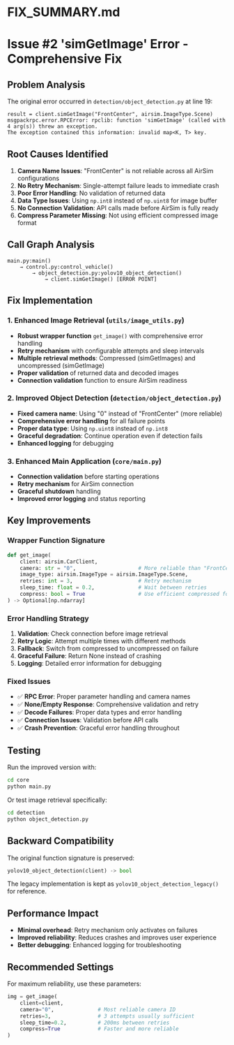 # FIX_SUMMARY.md

# Issue #2 'simGetImage' Error - Comprehensive Fix

## Problem Analysis

The original error occurred in `detection/object_detection.py` at line 19:
```
result = client.simGetImage("FrontCenter", airsim.ImageType.Scene)
msgpackrpc.error.RPCError: rpclib: function 'simGetImage' (called with 4 arg(s)) threw an exception. 
The exception contained this information: invalid map<K, T> key.
```

## Root Causes Identified

1. **Camera Name Issues**: "FrontCenter" is not reliable across all AirSim configurations
2. **No Retry Mechanism**: Single-attempt failure leads to immediate crash
3. **Poor Error Handling**: No validation of returned data
4. **Data Type Issues**: Using `np.int8` instead of `np.uint8` for image buffer
5. **No Connection Validation**: API calls made before AirSim is fully ready
6. **Compress Parameter Missing**: Not using efficient compressed image format

## Call Graph Analysis

```
main.py:main() 
    → control.py:control_vehicle() 
        → object_detection.py:yolov10_object_detection() 
            → client.simGetImage() [ERROR POINT]
```

## Fix Implementation

### 1. Enhanced Image Retrieval (`utils/image_utils.py`)
- **Robust wrapper function** `get_image()` with comprehensive error handling
- **Retry mechanism** with configurable attempts and sleep intervals
- **Multiple retrieval methods**: Compressed (simGetImages) and uncompressed (simGetImage)
- **Proper validation** of returned data and decoded images
- **Connection validation** function to ensure AirSim readiness

### 2. Improved Object Detection (`detection/object_detection.py`)
- **Fixed camera name**: Using "0" instead of "FrontCenter" (more reliable)
- **Comprehensive error handling** for all failure points
- **Proper data type**: Using `np.uint8` instead of `np.int8`
- **Graceful degradation**: Continue operation even if detection fails
- **Enhanced logging** for debugging

### 3. Enhanced Main Application (`core/main.py`)
- **Connection validation** before starting operations
- **Retry mechanism** for AirSim connection
- **Graceful shutdown** handling
- **Improved error logging** and status reporting

## Key Improvements

### Wrapper Function Signature
```python
def get_image(
    client: airsim.CarClient, 
    camera: str = "0",                    # More reliable than "FrontCenter"
    image_type: airsim.ImageType = airsim.ImageType.Scene,
    retries: int = 3,                     # Retry mechanism
    sleep_time: float = 0.2,              # Wait between retries
    compress: bool = True                 # Use efficient compressed format
) -> Optional[np.ndarray]
```

### Error Handling Strategy
1. **Validation**: Check connection before image retrieval
2. **Retry Logic**: Attempt multiple times with different methods
3. **Fallback**: Switch from compressed to uncompressed on failure
4. **Graceful Failure**: Return None instead of crashing
5. **Logging**: Detailed error information for debugging

### Fixed Issues
- ✅ **RPC Error**: Proper parameter handling and camera names
- ✅ **None/Empty Response**: Comprehensive validation and retry
- ✅ **Decode Failures**: Proper data types and error handling
- ✅ **Connection Issues**: Validation before API calls
- ✅ **Crash Prevention**: Graceful error handling throughout

## Testing

Run the improved version with:
```bash
cd core
python main.py
```

Or test image retrieval specifically:
```bash
cd detection
python object_detection.py
```

## Backward Compatibility

The original function signature is preserved:
```python
yolov10_object_detection(client) -> bool
```

The legacy implementation is kept as `yolov10_object_detection_legacy()` for reference.

## Performance Impact

- **Minimal overhead**: Retry mechanism only activates on failures
- **Improved reliability**: Reduces crashes and improves user experience  
- **Better debugging**: Enhanced logging for troubleshooting

## Recommended Settings

For maximum reliability, use these parameters:
```python
img = get_image(
    client=client,
    camera="0",              # Most reliable camera ID
    retries=3,               # 3 attempts usually sufficient
    sleep_time=0.2,          # 200ms between retries
    compress=True            # Faster and more reliable
)
```
